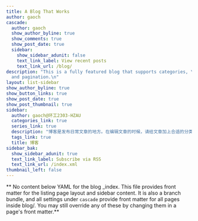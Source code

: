 ```yaml
---
title: A Blog That Works
author: gaoch
cascade:
  author: gaoch
  show_author_byline: true
  show_comments: true
  show_post_date: true
  sidebar:
    show_sidebar_adunit: false
    text_link_label: View recent posts
    text_link_url: /blog/
description: "This is a fully featured blog that supports categories, \ntags, series,
  and pagination.\n"
layout: list-sidebar
show_author_byline: true
show_button_links: true
show_post_date: true
show_post_thumbnail: true
sidebar:
  author: gaoch@环工2303-HZAU
  categories_link: true
  series_link: true
  description: "博客是发布日常文章的地方。在编辑文章的时候，请给文章加上合适的分类（category）和标签（tag），这将有助于我们对文章进行归档和查找。未来还将设计连载功能，方便    大家写同一主题的长篇故事。"
  tags_link: true
  title: 博客
sidebar_bak:
  show_sidebar_adunit: true
  text_link_label: Subscribe via RSS
  text_link_url: /index.xml
thumbnail_left: false
---
```


** No content below YAML for the blog _index. This file provides front matter for the listing page layout and sidebar content. It is also a branch bundle, and all settings under `cascade` provide front matter for all pages inside blog/. You may still override any of these by changing them in a page's front matter.**

